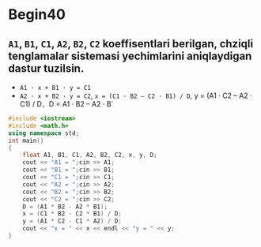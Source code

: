 # Begin40
## `A1`, `B1`, `C1`, `A2`, `B2`, `C2` koeffisentlari berilgan, chziqli tenglamalar sistemasi yechimlarini aniqlaydigan dastur tuzilsin. 
- `A1 · x + B1 · y = C1`
- `A2 · x + B2 · y = C2`, `x = (C1 · B2 – C2 · B1) / D`, y = (A1 · C2 – A2 · C1) / D`, `D = A1 · B2 – A2 · B`
```cpp
#include <iostream>
#include <math.h>
using namespace std;
int main()
{
    float A1, B1, C1, A2, B2, C2, x, y, D;
    cout << "A1 = ";cin >> A1;
    cout << "B1 = ";cin >> B1;
    cout << "C1 = ";cin >> C1;
    cout << "A2 = ";cin >> A2;
    cout << "B2 = ";cin >> B2;
    cout << "C2 = ";cin >> C2;
    D = (A1 * B2 - A2 * B1);
    x = (C1 * B2 - C2 * B1) / D;
    y = (A1 * C2 - C1 * A2) / D;
    cout << "x = " << x << endl << "y = " << y;
}
```
